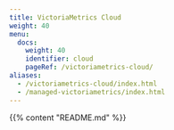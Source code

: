 ```yaml
---
title: VictoriaMetrics Cloud
weight: 40
menu:
  docs:
    weight: 40
    identifier: cloud
    pageRef: /victoriametrics-cloud/
aliases:
  - /victoriametrics-cloud/index.html
  - /managed-victoriametrics/index.html
---
```

{{% content "README.md" %}}
